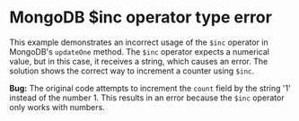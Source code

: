 # MongoDB $inc operator type error
This example demonstrates an incorrect usage of the `$inc` operator in MongoDB's `updateOne` method. The `$inc` operator expects a numerical value, but in this case, it receives a string, which causes an error.  The solution shows the correct way to increment a counter using `$inc`.

**Bug:** The original code attempts to increment the `count` field by the string '1' instead of the number 1.  This results in an error because the `$inc` operator only works with numbers.